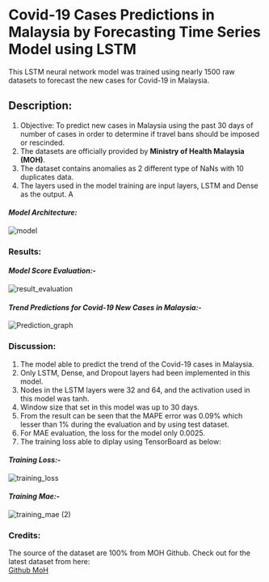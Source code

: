 # **Covid-19 Cases Predictions in Malaysia by Forecasting Time Series Model using LSTM**

This LSTM neural network model was trained using nearly 1500 raw datasets to forecast the new cases for Covid-19 in Malaysia.

## **Description:**
1. Objective: To predict new cases in Malaysia using the past 30 days of number of cases in order to determine if travel bans should be imposed or rescinded.
2. The datasets are officially provided by **Ministry of Health Malaysia (MOH)**.
3. The dataset contains anomalies as 2 different type of NaNs with 10 duplicates data.
4. The layers used in the model training are input layers, LSTM and Dense as the output. A

#### *Model Architecture:*
![model](https://github.com/user-attachments/assets/73d17436-fe60-48ff-b935-c321cf691e95)

### **Results:**  

#### *Model Score Evaluation:-*
![result_evaluation](https://github.com/user-attachments/assets/e4f1bfeb-ed24-4da6-a809-00c0877f425f)

#### *Trend Predictions for Covid-19 New Cases in Malaysia:-*
![Prediction_graph](https://github.com/user-attachments/assets/02478254-f099-493b-8cc4-7fa7383adff2)

### **Discussion:**
1. The model able to predict the trend of the Covid-19 cases in Malaysia.
2. Only LSTM, Dense, and Dropout layers had been implemented in this model.
3. Nodes in the LSTM layers were 32 and 64, and the activation used in this model was tanh.
4. Window size that set in this model was up to 30 days.
5. From the result can be seen that the MAPE error was 0.09% which lesser than 1% during the evaluation and by using test dataset.
6. For MAE evaluation, the loss for the model only 0.0025.
7. The training loss able to diplay using TensorBoard as below:
   
#### *Training Loss:-*
![training_loss](https://github.com/user-attachments/assets/c4912ee3-2d11-4b22-a6a4-e8606fb4d096)


#### *Training Mae:-*
![training_mae (2)](https://github.com/user-attachments/assets/2b132257-5fac-4101-91af-6c76dffa28e3)


### **Credits:**
The source of the dataset are 100% from MOH Github.
Check out for the latest dataset from here:  
[Github MoH](https://github.com/MoH-Malaysia/covid19-public/tree/main/epidemic)
